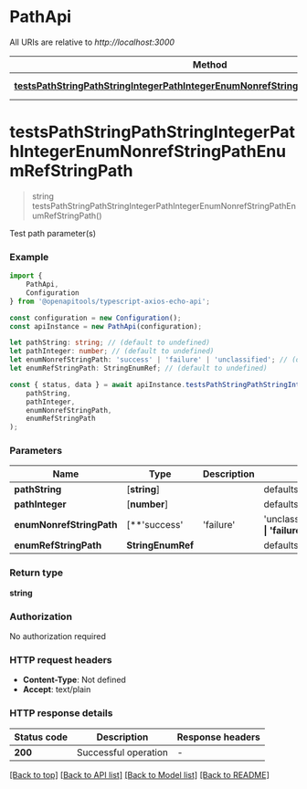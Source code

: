 # PathApi

All URIs are relative to *http://localhost:3000*

|Method | HTTP request | Description|
|------------- | ------------- | -------------|
|[**testsPathStringPathStringIntegerPathIntegerEnumNonrefStringPathEnumRefStringPath**](#testspathstringpathstringintegerpathintegerenumnonrefstringpathenumrefstringpath) | **GET** /path/string/{path_string}/integer/{path_integer}/{enum_nonref_string_path}/{enum_ref_string_path} | Test path parameter(s)|

# **testsPathStringPathStringIntegerPathIntegerEnumNonrefStringPathEnumRefStringPath**
> string testsPathStringPathStringIntegerPathIntegerEnumNonrefStringPathEnumRefStringPath()

Test path parameter(s)

### Example

```typescript
import {
    PathApi,
    Configuration
} from '@openapitools/typescript-axios-echo-api';

const configuration = new Configuration();
const apiInstance = new PathApi(configuration);

let pathString: string; // (default to undefined)
let pathInteger: number; // (default to undefined)
let enumNonrefStringPath: 'success' | 'failure' | 'unclassified'; // (default to undefined)
let enumRefStringPath: StringEnumRef; // (default to undefined)

const { status, data } = await apiInstance.testsPathStringPathStringIntegerPathIntegerEnumNonrefStringPathEnumRefStringPath(
    pathString,
    pathInteger,
    enumNonrefStringPath,
    enumRefStringPath
);
```

### Parameters

|Name | Type | Description  | Notes|
|------------- | ------------- | ------------- | -------------|
| **pathString** | [**string**] |  | defaults to undefined|
| **pathInteger** | [**number**] |  | defaults to undefined|
| **enumNonrefStringPath** | [**&#39;success&#39; | &#39;failure&#39; | &#39;unclassified&#39;**]**Array<&#39;success&#39; &#124; &#39;failure&#39; &#124; &#39;unclassified&#39;>** |  | defaults to undefined|
| **enumRefStringPath** | **StringEnumRef** |  | defaults to undefined|


### Return type

**string**

### Authorization

No authorization required

### HTTP request headers

 - **Content-Type**: Not defined
 - **Accept**: text/plain


### HTTP response details
| Status code | Description | Response headers |
|-------------|-------------|------------------|
|**200** | Successful operation |  -  |

[[Back to top]](#) [[Back to API list]](../README.md#documentation-for-api-endpoints) [[Back to Model list]](../README.md#documentation-for-models) [[Back to README]](../README.md)

